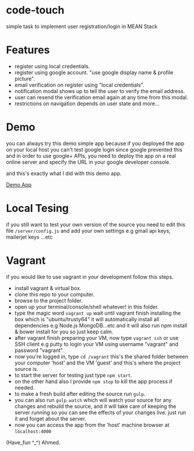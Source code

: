 # code-touch
simple task to implement user registration/login in MEAN Stack

# Features  

* register using local credentials. 
* register using google account. "use google display name & profile picture".
* email verification on register using "local credentials".
* notification modal shows up to tell the user to verify the email address.  
* user can resend the verification email again at any time from this modal.
* restrictions on navigation depends on user state and more...

# Demo

you can always try this demo simple app because if you deployed the app on your local host 
you can't test google login since google prevented this and in order to use google+ APIs,
you need to deploy the app on a real online server and specify the URL in your google developer console.

and this's exactly what I did with this demo app.

[Demo App](https://code-touch.herokuapp.com/)

# Local Tesing

if you still want to test your own version of the source you need to edit this file `/server/config.js`
and add your own settings e.g gmail api keys, mailerjet keys ...etc

# Vagrant

if you would like to use vagrant in your development follow this steps.

* install vagrant & virtual box.
* clone this repo to your computer.
* browse to the project folder.
* open up your terminal/console/shell whatever! in this folder.
* type the magic word `vagrant up` wait until vagrant finish installing the box which is "ubuntu/trusty64" 
it will automatically install all dependencies e.g Node.js MongoDB...etc and it will also run 
npm install & bower install for you so just keep calm.
* after vagrant finish preparing your VM, now type `vagrant ssh` or use SSH client e.g putty to login your VM 
using username "vagrant" and password "vagrant".
* now you're logged in, type `cd /vagrant` this's the shared folder between your computer 'host' and the VM 'guest'
and this's where the project source is.
* to start the server for testing just type `npm start`.
* on the other hand also I provide `npm stop` to kill the app process if needed.
* to make a fresh build after editing the source run `gulp`.
* you can also run `gulp watch` which will watch your source for any changes and rebuild the source,
and it will take care of keeping the server running so you can see the effects of your changes live.
just run it and forget about the server. 
* now you can access the app from the 'host' machine browser at `localhost:4000` 




(Have_fun ^_^) Ahmed.
